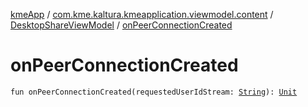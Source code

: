 [kmeApp](../../index.md) / [com.kme.kaltura.kmeapplication.viewmodel.content](../index.md) / [DesktopShareViewModel](index.md) / [onPeerConnectionCreated](./on-peer-connection-created.md)

# onPeerConnectionCreated

`fun onPeerConnectionCreated(requestedUserIdStream: `[`String`](https://kotlinlang.org/api/latest/jvm/stdlib/kotlin/-string/index.html)`): `[`Unit`](https://kotlinlang.org/api/latest/jvm/stdlib/kotlin/-unit/index.html)